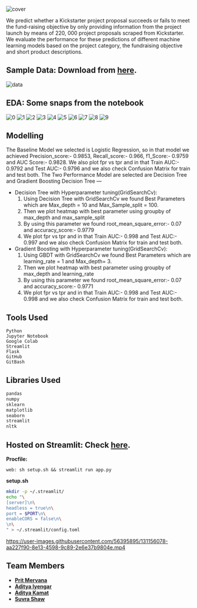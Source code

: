 ![cover](images/cover.jpg)

We predict whether a Kickstarter project proposal succeeds or fails to meet the fund-raising objective by only providing information from the project launch by means of 220, 000 project proposals scraped from Kickstarter. We evaluate the performance for these predictions of different machine learning models based on the project category, the fundraising objective and short product descriptions.

## Sample Data: Download from [**here**](https://webrobots.io/kickstarter-datasets/).

![data](images/data.png)

## EDA: Some snaps from the notebook

![0](images/0.png)
![1](images/1.png)
![2](images/2.png)
![3](images/3.png)
![4](images/4.png)
![5](images/5.png)
![6](images/6.png)
![7](images/7.png)
![8](images/8.png)
![9](images/9.png)

## Modelling

The Baseline Model we selected is Logistic Regression, so in that model we achieved Precision_score:- 0.9853, Recall_score:- 0.966, f1_Score:- 0.9759 and AUC Score:- 0.9828. We also plot fpr vs tpr and in that Train AUC:- 0.9792 and Test AUC:- 0.9796 and we also check Confusion Matrix for train and test both. The Two Performance Model are selected are Decision Tree and Gradient Boosting Decision Tree —

- Decision Tree with Hyperparameter tuning(GridSearchCv):
    1. Using Decision Tree with GridSearchCv we found Best Parameters which are Max_depth = 10 and Max_Sample_split = 100.
    2. Then we plot heatmap with best parameter using groupby of max_depth and max_sample_split
    3. By using this parameter we found root_mean_square_error:- 0.07 and accuracy_score:- 0.9779
    4. We plot fpr vs tpr and in that Train AUC:- 0.998 and Test AUC:- 0.997 and we also check Confusion Matrix for train and test both.
- Gradient Boosting with Hyperparameter tuning(GridSearchCv):
    1. Using GBDT with GridSearchCv we found Best Parameters which are learning_rate = 1 and Max_depth= 3.
    2. Then we plot heatmap with best parameter using groupby of max_depth and learning_rate
    3. By using this parameter we found root_mean_square_error:- 0.07 and accuracy_score:- 0.9771
    4. We plot fpr vs tpr and in that Train AUC:- 0.998 and Test AUC:- 0.998 and we also check Confusion Matrix for train and test both.

## Tools Used

```
Python
Jupyter Notebook
Google Colab
Streamlit
Flask
GitHub
GitBash
```

## Libraries Used

```python
pandas
numpy
sklearn
matplotlib
seaborn
streamlit
nltk
```

## Hosted on Streamlit: Check **[here](https://share.streamlit.io/designer7876/kickstarter-success-prediction/main/app.py)**.

**Procfile:**

```
web: sh setup.sh && streamlit run app.py
```

**setup.sh**

```bash
mkdir -p ~/.streamlit/
echo "\
[server]\n\
headless = true\n\
port = $PORT\n\
enableCORS = false\n\
\n\
" > ~/.streamlit/config.toml
```

https://user-images.githubusercontent.com/56395895/131156078-aa227f90-8e13-4598-9c89-2e6e37b9804e.mp4

## Team Members
- [**Prit Mervana**](https://github.com/Prit005)
- [**Aditya Iyengar**](https://github.com/Designer7876)
- [**Aditya Kamat**](https://github.com/Webdesigner2710)
- [**Suvra Shaw**](https://github.com/suvrashaw)
